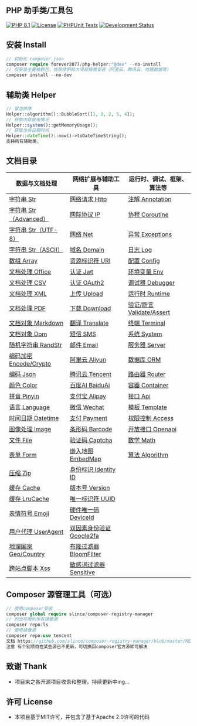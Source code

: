 ## PHP 助手类/工具包

[![PHP 8.1](https://img.shields.io/badge/PHP-8.1-8892BF.svg)](https://www.php.net/releases/8.1/en.php) [![License](https://img.shields.io/badge/License-MIT-green.svg)](https://opensource.org/licenses/MIT) [![PHPUnit Tests](https://img.shields.io/badge/PHPUnit-Passed-brightgreen.svg)](https://phpunit.de/) [![Development Status](https://img.shields.io/badge/Development-Active-brightgreen.svg)](https://your-project-repo-link)

## 安装 Install

```php
// 初始化 composer.json
composer require forever2077/php-helper:"@dev" --no-install
// 仅安装主要依赖包，排除体积较大项目按需安装（阿里云、腾讯云、地理数据等）
composer install --no-dev
```

## 辅助类 Helper

```php
// 冒泡排序
Helper::algorithm()::BubbleSort([1, 3, 2, 5, 4]);
// 获取内存使用情况
Helper::system()::getMemoryUsage();
// 获取当前日期时间
Helper::dateTime()::now()->toDateTimeString();
支持所有辅助类;
```

## 文档目录

|数据与文档处理 | 网络扩展与辅助工具 | 运行时、调试、框架、算法等 |
|---------------|--------------------|----------------------------|
|[字符串 Str](doc/Str.md) | [网络请求 Http](doc/Http.md) | [注解 Annotation](doc/Annotation.md)
|[字符串 Str（Advanced）](doc/StrAdvanced.md) | [网际协议 IP](doc/IP.md) | [协程 Coroutine](doc/Coroutine.md)
|[字符串 Str（UTF-8）](doc/StrUtf8.md) | [网络 Net](doc/Net.md) | [异常 Exceptions](doc/Exceptions.md)
|[字符串 Str（ASCII）](doc/StrAscii.md) | [域名 Domain](doc/Domain.md) | [日志 Log](doc/Log.md)
|[数组 Array](doc/Array.md) | [资源标识符 URI](doc/URI.md) | [配置 Config](doc/Config.md)
|[文档处理 Office](doc/Office.md) | [认证 Jwt](doc/Jwt.md) | [环境变量 Env](doc/Env.md)
|[文档处理 CSV](doc/CSV.md) | [认证 OAuth2](doc/OAuth2.md) | [调试器 Debugger](doc/Debugger.md)
|[文档处理 XML](doc/XML.md) | [上传 Upload](doc/Upload.md) | [运行时 Runtime](doc/Runtime.md)
|[文档处理 PDF](doc/Pdf.md) | [下载 Download](doc/Download.md) | [验证/断言 Validate/Assert](doc/ValidateAssert.md)
|[文档对象 Markdown](doc/Markdown.md) | [翻译 Translate](doc/Translate.md) | [终端 Terminal](doc/Terminal.md)
|[文档对象 Dom](doc/Dom.md) | [短信 SMS](doc/SMS.md) | [系统 System](doc/System.md)
|[随机字符串 RandStr](doc/RandomString.md) | [邮件 Email](doc/Email.md) | [服务器 Server](doc/Server.md)
|[编码加密 Encode/Crypto](doc/EncodeCrypto.md) | [阿里云 Aliyun](doc/Aliyun.md) | [数据库 ORM](doc/ORM.md)
|[编码 Json](doc/Json.md) | [腾讯云 Tencent](doc/TencentCloud.md) | [路由器 Router](doc/Router.md)
|[颜色 Color](doc/Color.md) | [百度AI BaiduAi](doc/BaiduAi.md) | [容器 Container](doc/Container.md)
|[拼音 Pinyin](doc/Pinyin.md) | [支付宝 Alipay](doc/Alipay.md) | [接口 Api](doc/Api.md)
|[语言 Language](doc/Language.md) | [微信 Wechat](doc/Wechat.md) | [模板 Template](doc/Template.md)
|[时间日期 Datetime](doc/Datetime.md) | [支付 Payment](doc/Payment.md) | [权限控制 Access](doc/Access.md)
|[图像处理 Image](doc/Image.md) | [条形码 Barcode](doc/Barcode.md) | [开放接口 Openapi](doc/OpenApi.md)
|[文件 File](doc/File.md) | [验证码 Captcha](doc/Captcha.md) | [数学 Math](doc/Math.md)
|[表单 Form](doc/Form.md) | [嵌入地图 EmbedMap](doc/EmbedMap.md) | [算法 Algorithm](doc/Algorithm.md)
|[压缩 Zip](doc/Zip.md) | [身份标识 Identity ID](doc/IdentityID.md) |
|[缓存 Cache](doc/Cache.md) | [版本号 Version](doc/Version.md) |
|[缓存 LruCache](doc/LRUCache.md) | [唯一标识符 UUID](doc/UUID.md) |
|[表情符号 Emoji](doc/Emoji.md) | [硬件唯一码 DeviceId](doc/DeviceId.md) |
|[用户代理 UserAgent](doc/UserAgent.md) | [双因素身份验证 Google2fa](doc/Google2fa.md) |
|[地理国家 Geo/Country](doc/GeoCountry.md) | [布隆过滤器 BloomFilter](doc/BloomFilter.md) |
|[跨站点脚本 Xss](doc/Xss.md)| [敏感词过滤器 Sensitive](doc/Sensitive.md) |


## Composer 源管理工具（可选）

```php
// 使用composer安装
composer global require slince/composer-registry-manager
// 列出可用的所有镜像源
composer repo:ls
// 使用镜像源
composer repo:use tencent
文档 https://github.com/slince/composer-registry-manager/blob/master/README-zh_CN.md
注意 有个别项目在某些源已不更新，可切换回composer官方源即可解决
```

## 致谢 Thank

* 项目来之各开源项目收录和整理，持续更新中ing...

## 许可 License

* 本项目基于MIT许可，并包含了基于Apache 2.0许可的代码
